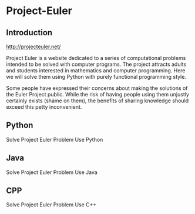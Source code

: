 Project-Euler
=============

Introduction
-------------
http://projecteuler.net/

Project Euler is a website dedicated to a series of computational problems intended to be solved with 
computer programs. The project attracts adults and students interested in mathematics and computer programming. Here we will solve them using Python with purely functional programming style. 

Some people have expressed their concerns about making the solutions of the Euler Project public. 
While the risk of having people using them unjustly certainly exists (shame on them), 
the benefits of sharing knowledge should exceed this petty inconvenient.

Python
------------
Solve Project Euler Problem Use Python

Java
-------------
Solve Project Euler Problem Use Java

CPP
-------------
Solve Project Euler Problem Use C++


